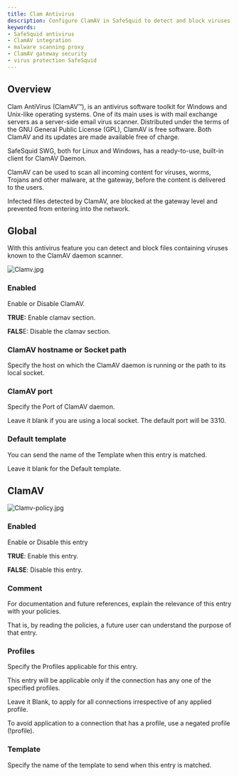 ```yaml
---
title: Clam Antivirus  
description: Configure ClamAV in SafeSquid to detect and block viruses, worms, and malware at the gateway level. Learn how to integrate ClamAV daemon for proactive content scanning and enforce antivirus policies based on user profiles.  
keywords:  
- SafeSquid antivirus  
- ClamAV integration  
- malware scanning proxy  
- ClamAV gateway security  
- virus protection SafeSquid  
---
```


## Overview

Clam AntiVirus (ClamAV™), is an antivirus software toolkit for Windows and Unix-like operating systems. One of its main uses is with mail exchange servers as a server-side email virus scanner. Distributed under the terms of the GNU General Public License (GPL), ClamAV is free software. Both ClamAV and its updates are made available free of charge.

SafeSquid SWG, both for Linux and Windows, has a ready-to-use, built-in client for ClamAV Daemon.

ClamAV can be used to scan all incoming content for viruses, worms, Trojans and other malware, at the gateway, before the content is delivered to the users.

Infected files detected by ClamAV, are blocked at the gateway level and prevented from entering into the network.

## Global

With this antivirus feature you can detect and block files containing viruses known to the ClamAV daemon scanner.

![Clamv.jpg](/img/Configure/Real_Time_Content_Activity/Clam_antivirus/image1.webp)

### Enabled

Enable or Disable ClamAV.

**TRUE:** Enable clamav section.

**FALS**E: Disable the clamav section.

### ClamAV hostname or Socket path

Specify the host on which the ClamAV daemon is running or the path to its local socket.

### ClamAV port

Specify the Port of ClamAV daemon.

Leave it blank if you are using a local socket. The default port will be 3310.

### Default template

You can send the name of the Template when this entry is matched.

Leave it blank for the Default template.

## ClamAV

![Clamv-policy.jpg](/img/Configure/Real_Time_Content_Activity/Clam_antivirus/image2.webp)

### Enabled

Enable or Disable this entry

**TRUE**: Enable this entry.

**FALSE**: Disable this entry.

### Comment

For documentation and future references, explain the relevance of this entry with your policies.

That is, by reading the policies, a future user can understand the purpose of that entry.

### Profiles

Specify the Profiles applicable for this entry.

This entry will be applicable only if the connection has any one of the specified profiles.

Leave it Blank, to apply for all connections irrespective of any applied profile.

To avoid application to a connection that has a profile, use a negated profile (!profile).

### Template

Specify the name of the template to send when this entry is matched.